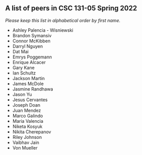 ## A list of peers in CSC 131-05 Spring 2022

_Please keep this list in alphabetical order by first name._

- Ashley Palencia - Wisniewski
- Brandon Symansiv
- Connor McKibben
- Darryl Nguyen
- Dat Mai
- Emrys Poggemann
- Enrique Alcacer
- Gary Kane
- Ian Schultz
- Jackson Martin
- James McDole
- Jasmine Randhawa
- Jason Yu
- Jesus Cervantes
- Joseph Doan
- Juan Mendez
- Marco Galindo
- Maria Valencia
- Niketa Kosyuk
- Nikita Cherepanov
- Riley Johnson
- Vaibhav Jain
- Von Mueller
